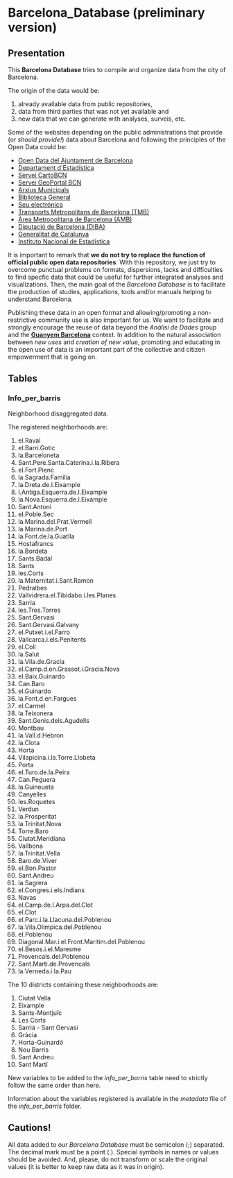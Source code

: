 # Barcelona_Database (preliminary version)

## Presentation

This **Barcelona Database** tries to compile and organize data from the city of Barcelona.

The origin of the data would be:

1. already available data from public repositories, 
2. data from third parties that was not yet available and 
3. new data that we can generate with analyses, surveis, etc.

Some of the websites depending on the public administrations that provide (or *should provide!*) data about Barcelona and following the principles of the Open Data could be:

* [Open Data del Ajuntament de Barcelona](http://opendata.bcn.cat)
* [Departament d'Estadística](http://www.bcn.cat/estadistica/catala/index.htm)
* [Servei CartoBCN](http://w20.bcn.cat/cartobcn/)
* [Servei GeoPortal BCN](http://www.bcn.cat/geoportal/ca/presentacio.html)
* [Arxius Municipals](http://w110.bcn.cat/portal/site/ArxiuMunicipal)
* [Biblioteca General](http://w110.bcn.cat/portal/site/BibliotecaGeneral)
* [Seu electrónica](http://w110.bcn.cat/portal/site/Ajuntament)
* [Transports Metropolitans de Barcelona (TMB)](http://www.tmb.cat/es/tmb-open-data)
* [Àrea Metropolitana de Barcelona (AMB)](http://www.amb.cat/s/web/area-metropolitana/dades-estadistiques.html)
* [Diputació de Barcelona (DIBA)](http://dadesobertes.diba.cat/datasets?f[0]=field_keyword%3Abarcelona)
* [Generalitat de Catalunya](http://dadesobertes.gencat.cat/ca/cercador/cerca-cataleg?q=barcelona)
* [Instituto Nacional de Estadística](http://www.ine.es/buscar/searchResults.do?searchString=barcelona)

It is important to remark that **we do not try to replace the function of official public open data repositories**. With this repository, we just try to overcome punctual problems on formats, dispersions, lacks and difficulties to find specfic data that could be useful for further integrated analyses and visualizations. Then, the main goal of the *Barcelona Database* is to facilitate the production of studies, applications, tools and/or manuals helping to understand Barcelona.

Publishing these data in an open format and allowing/promoting a non-restrictive community use is also important for us. We want to facilitate and strongly encourage the reuse of data beyond the *Anàlisi de Dades* group and the **[Guanyem Barcelona](http://guanyembarcelona.cat)** context. In addition to the natural association between *new uses* and *creation of new value*, promoting and educating in the open use of data is an important part of the collective and citizen empowerment that is going on.

## Tables

### Info_per_barris

Neighborhood disaggregated data.

The registered neighborhoods are:

1.	el.Raval
2.	el.Barri.Gotic
3.	la.Barceloneta
4.	Sant.Pere.Santa.Caterina.i.la.Ribera
5.	el.Fort.Pienc
6.	la.Sagrada.Familia
7.	la.Dreta.de.l.Eixample
8.	l.Antiga.Esquerra.de.l.Eixample
9.	la.Nova.Esquerra.de.l.Eixample
10.	Sant.Antoni
11.	el.Poble.Sec
12.	la.Marina.del.Prat.Vermell
13.	la.Marina.de.Port
14.	la.Font.de.la.Guatlla
15.	Hostafrancs
16.	la.Bordeta
17.	Sants.Badal
18.	Sants
19.	les.Corts
20.	la.Maternitat.i.Sant.Ramon
21.	Pedralbes
22.	Vallvidrera.el.Tibidabo.i.les.Planes
23.	Sarria
24.	les.Tres.Torres
25.	Sant.Gervasi
26.	Sant.Gervasi.Galvany
27.	el.Putxet.i.el.Farro
28.	Vallcarca.i.els.Penitents
29.	el.Coll
30.	la.Salut
31.	la.Vila.de.Gracia
32.	el.Camp.d.en.Grassot.i.Gracia.Nova
33.	el.Baix.Guinardo
34.	Can.Baro
35.	el.Guinardo
36.	la.Font.d.en.Fargues
37.	el.Carmel
38.	la.Teixonera
39.	Sant.Genis.dels.Agudells
40.	Montbau
41.	la.Vall.d.Hebron
42.	la.Clota
43.	Horta
44.	Vilapicina.i.la.Torre.Llobeta
45.	Porta
46.	el.Turo.de.la.Peira
47.	Can.Peguera
48.	la.Guineueta
49.	Canyelles
50.	les.Roquetes
51.	Verdun
52.	la.Prosperitat
53.	la.Trinitat.Nova
54.	Torre.Baro
55.	Ciutat.Meridiana
56.	Vallbona
57.	la.Trinitat.Vella
58.	Baro.de.Viver
59.	el.Bon.Pastor
60.	Sant.Andreu
61.	la.Sagrera
62.	el.Congres.i.els.Indians
63.	Navas
64.	el.Camp.de.l.Arpa.del.Clot
65.	el.Clot
66.	el.Parc.i.la.Llacuna.del.Poblenou
67.	la.Vila.Olimpica.del.Poblenou
68.	el.Poblenou
69.	Diagonal.Mar.i.el.Front.Maritim.del.Poblenou
70.	el.Besos.i.el.Maresme
71.	Provencals.del.Poblenou
72.	Sant.Marti.de.Provencals
73.	la.Verneda.i.la.Pau

The 10 districts containing these neighborhoods are:

1. Ciutat Vella
2. Eixample
3. Sants-Montjuïc
4. Les Corts
5. Sarrià - Sant Gervasi
6. Gràcia
7. Horta-Guinardó
8. Nou Barris
9. Sant Andreu
10. Sant Martí

New variables to be added to the *info_per_barris* table need to strictly follow the same order than here.

Information about the variables registered is available in the *metadata* file of the *info_per_barris* folder.

## Cautions!

All data added to our *Barcelona Database* must be semicolon (;) separated. The decimal mark must be a point (.). Special symbols in names or values should be avoided. And, please, do not transform or scale the original values (it is better to keep raw data as it was in origin).


